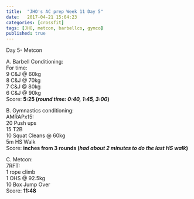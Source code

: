 ```yaml
---
title:  "JHO's AC prep Week 11 Day 5"
date:   2017-04-21 15:04:23
categories: [crossfit]
tags: [JHO, metcon, barbellco, gymco]
published: true
---
```

Day 5- Metcon  

A. Barbell Conditioning:  
For time:  
9 C&J @ 60kg  
8 C&J @ 70kg  
7 C&J @ 80kg  
6 C&J @ 90kg  
Score: **5:25 (_round time: 0:40, 1:45, 3:00_)**

B. Gymnastics conditioning:  
AMRAPx15:  
20 Push ups    
15 T2B  
10 Squat Cleans @ 60kg  
5m HS Walk  
Score: **inches from 3 rounds (_had about 2 minutes to do the last HS walk_)**

C. Metcon:  
7RFT:  
1 rope climb  
1 OHS @ 92.5kg  
10 Box Jump Over  
Score: **11:48**





